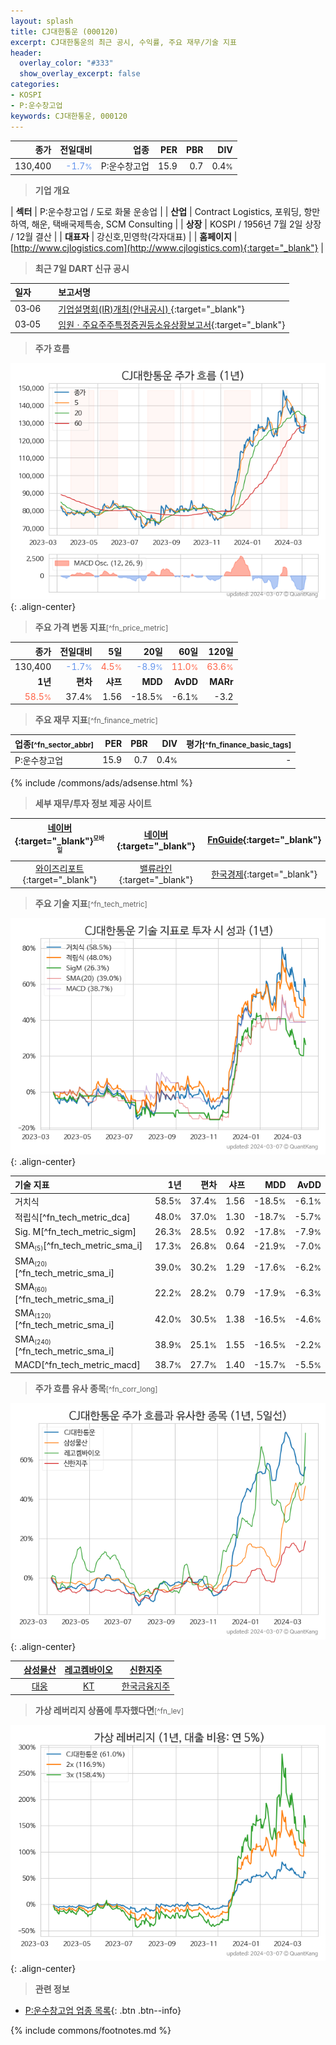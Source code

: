 ```yaml
---
layout: splash
title: CJ대한통운 (000120)
excerpt: CJ대한통운의 최근 공시, 수익률, 주요 재무/기술 지표
header:
  overlay_color: "#333"
  show_overlay_excerpt: false
categories:
- KOSPI
- P:운수창고업
keywords: CJ대한통운, 000120
---
```


| **종가** | **전일대비** | **업종** | **PER** | **PBR** | **DIV** |
| -------: | -----------: | -------: | ------: | ------: | ------: |
| 130,400 | <span style="color: cornflowerblue">-1.7<small>%</small></span> | P:운수창고업 | 15.9 | 0.7 | 0.4<small>%</small> |

<!-- more -->


> **기업 개요**<a id="company"></a>

| <span style="white-space:nowrap;">**섹터**</span> | P:운수창고업 / 도로 화물 운송업 |
| <span style="white-space:nowrap;">**산업**</span> | Contract Logistics, 포워딩, 항만하역, 해운, 택배국제특송, SCM Consulting |
| <span style="white-space:nowrap;">**상장**</span> | KOSPI / 1956년 7월 2일 상장 / 12월 결산 |
| <span style="white-space:nowrap;">**대표자**</span> | 강신호,민영학(각자대표) |
| <span style="white-space:nowrap;">**홈페이지**</span> | [http://www.cjlogistics.com](http://www.cjlogistics.com){:target="_blank"} |


> **최근 7일 DART 신규 공시**<a id="dart"></a>

| **일자** |      | **보고서명** |
| :------- | :--- | :----------- |
| 03&#x2011;06 | | [기업설명회(IR)개최(안내공시)              ](https://dart.fss.or.kr/dsaf001/main.do?rcpNo=20240306801022){:target="_blank"} |
| 03&#x2011;05 | | [임원ㆍ주요주주특정증권등소유상황보고서](https://dart.fss.or.kr/dsaf001/main.do?rcpNo=20240305000043){:target="_blank"} |


> **주가 흐름**<a id="price"></a>

![000120](/stock/images/000120.png){: .align-center}


> **주요 가격 변동 지표**<small>[^fn_price_metric]</small>

| **종가** | **전일대비** | **5일** | **20일** | **60일** | **120일** |
| -------: | -----------: | ------: | -------: | -------: | --------: |
| 130,400 | <span style="color: cornflowerblue">-1.7<small>%</small></span> | <span style="color: tomato">4.5<small>%</small></span> | <span style="color: cornflowerblue">-8.9<small>%</small></span> | <span style="color: tomato">11.0<small>%</small></span> | <span style="color: tomato">63.6<small>%</small></span> |
| **1년** | **편차** | **샤프** | **MDD** | **AvDD** | **MARr** |
| <span style="color: tomato">58.5<small>%</small></span> | 37.4<small>%</small> | 1.56 | -18.5<small>%</small> | -6.1<small>%</small> | -3.2 |


> **주요 재무 지표**<small>[^fn_finance_metric]</small>

| **업종**<small>[^fn_sector_abbr]</small> | **PER** | **PBR** | **DIV** | **평가**<small>[^fn_finance_basic_tags]</small> |
| :--------------------------------------- | ------: | ------: | ------: | ----------------------------------------------: |
| P:운수창고업 | 15.9 | 0.7 | 0.4<small>%</small> | - |



{% include /commons/ads/adsense.html %}

> **세부 재무/투자 정보 제공 사이트**

| [네이버](https://m.stock.naver.com/domestic/stock/000120/finance/summary){:target="_blank"}<sup><small>모바일</small></sup> | [네이버](https://finance.naver.com/item/coinfo.naver?code=000120){:target="_blank"} | [FnGuide](https://comp.fnguide.com/SVO2/ASP/SVD_Invest.asp?gicode=A000120&MenuYn=Y){:target="_blank"} |
| :---: | :---: | :---: |
| [와이즈리포트](https://comp.wisereport.co.kr/company/c1040001.aspx?cmp_cd=000120){:target="_blank"} | [밸류라인](https://www.valueline.co.kr/finance/summary/000120){:target="_blank"} | [한국경제](https://markets.hankyung.com/stock/000120/financial-summary){:target="_blank"} |


> **주요 기술 지표**<small>[^fn_tech_metric]</small>


![000120](/stock/images/000120_tech.png){: .align-center}

| **기술 지표** | **1년** | **편차** | **샤프** | **MDD** | **AvDD** |
| :------------ | ------: | -----------: | -------: | ------: | -------: |
| 거치식 | 58.5<small>%</small> | 37.4<small>%</small> | 1.56 | -18.5<small>%</small> | -6.1<small>%</small> |
| 적립식[^fn_tech_metric_dca] | 48.0<small>%</small> | 37.0<small>%</small> | 1.30 | -18.7<small>%</small> | -5.7<small>%</small> |
| Sig. M[^fn_tech_metric_sigm] | 26.3<small>%</small> | 28.5<small>%</small> | 0.92 | -17.8<small>%</small> | -7.9<small>%</small> |
| SMA<small><sub>(5)</sub></small>[^fn_tech_metric_sma_i] | 17.3<small>%</small> | 26.8<small>%</small> | 0.64 | -21.9<small>%</small> | -7.0<small>%</small> |
| SMA<small><sub>(20)</sub></small>[^fn_tech_metric_sma_i] | 39.0<small>%</small> | 30.2<small>%</small> | 1.29 | -17.6<small>%</small> | -6.2<small>%</small> |
| SMA<small><sub>(60)</sub></small>[^fn_tech_metric_sma_i] | 22.2<small>%</small> | 28.2<small>%</small> | 0.79 | -17.9<small>%</small> | -6.3<small>%</small> |
| SMA<small><sub>(120)</sub></small>[^fn_tech_metric_sma_i] | 42.0<small>%</small> | 30.5<small>%</small> | 1.38 | -16.5<small>%</small> | -4.6<small>%</small> |
| SMA<small><sub>(240)</sub></small>[^fn_tech_metric_sma_i] | 38.9<small>%</small> | 25.1<small>%</small> | 1.55 | -16.5<small>%</small> | -2.2<small>%</small> |
| MACD[^fn_tech_metric_macd] | 38.7<small>%</small> | 27.7<small>%</small> | 1.40 | -15.7<small>%</small> | -5.5<small>%</small> |


> **주가 흐름 유사 종목**<a id="corr"></a><small>[^fn_corr_long]</small>

![000120](/stock/images/000120_corr.png){: .align-center}

|       | [삼성물산](/028260/) | [레고켐바이오](/141080/) | [신한지주](/055550/) |
| :---: | :------------------------------------: | :------------------------------------: | :------------------------------------: |
|       | [대웅](/003090/) | [KT](/030200/) | [한국금융지주](/071050/) |


> **가상 레버리지 상품에 투자했다면**<a id="2x"></a><small>[^fn_lev]</small>

![000120](/stock/images/000120_2x.png){: .align-center}


> **관련 정보**

- [P:운수창고업 업종 목록](/stats/sector/kospi_업종_운수창고업_종목/){: .btn .btn--info}

{% include commons/footnotes.md %}